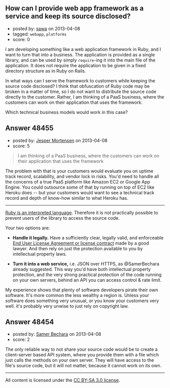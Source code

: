 ## How can I provide web app framework as a service and keep its source disclosed?

- posted by: [sawa](https://stackexchange.com/users/-1/25283-sawa) on 2013-04-08
- tagged: `webapp`, `platforms`
- score: 0

I am developing something like a web application framework in Ruby, and I want to turn that into a business. The application is provided as a single library, and can be used by simply `require`-ing it into the main file of the application. It does not require the application to be given in a fixed directory structure as in Ruby on Rails.

In what ways can I serve the framework to customers while keeping the source code disclosed? I think that obfuscation of Ruby code may be broken in a matter of time, so I do not want to distribute the source code directly to the customer. Rather, I am thinking of a PaaS business, where the customers can work on their application that uses the framework.

Which technical business models would work in this case?


## Answer 48455

- posted by: [Jesper Mortensen](https://stackexchange.com/users/-1/1261-jesper-mortensen) on 2013-04-08
- score: 5

<blockquote>
  <p>I am thinking of a PaaS business, where the customers can work on their application that uses the framework</p>
</blockquote>

<p>The problem with that is your customers would evaluate you on uptime track record, scalability, and vendor lock in risks. You'd need to handle all the concerns of a true PaaS platform like Amazon EC2 or Google App Engine. You could outsource some of that by running on top of EC2 like Heroku does -- but your customers would want to see a technical track record and depth of know-how similar to what Heroku has.</p>

<hr>

<p><a href="http://en.wikipedia.org/wiki/Interpreted_language">Ruby is an interpreted language</a>. Therefore it is not practically possible to prevent users of the library to access the source code.</p>

<p>Your two options are:</p>

<ul>
<li><p><strong>Handle it legally.</strong> Have a sufficiently clear, legally valid, and enforceable <a href="http://answers.onstartups.com/questions/tagged/terms-and-conditions">End User License Agreement or license contract</a> made by a good lawyer. And then rely on just the protection available to you by intellectual property laws.</p></li>
<li><p><strong>Turn it into a web service,</strong> i.e. JSON over HTTPS, as @SamerBechara already suggested. This way you'd have both intellectual property protection, and the very strong practical protection of the code running on your own servers, behind an API you can access control &amp; rate limit.</p></li>
</ul>

<p>My experience shows that plenty of software developers pirate their own software. It's more common the less wealthy a region is. Unless your software does something very unusual, or you know your customers very well. it's probably very unwise to just rely on copyright law.</p>



## Answer 48454

- posted by: [Samer Bechara](https://stackexchange.com/users/-1/25769-samer-bechara) on 2013-04-08
- score: 2

The only reliable way to not share your source code would be to create a client-server based API system, where you provide them with a file which just calls the methods on your own server. They will have access to the file's source code, but it will not matter, because it cannot work on its own. 



---

All content is licensed under the [CC BY-SA 3.0 license](https://creativecommons.org/licenses/by-sa/3.0/).

